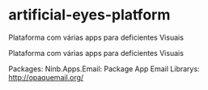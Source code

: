 artificial-eyes-platform
========================

Plataforma com várias apps para deficientes Visuais

Plataforma com várias apps para deficientes Visuais

Packages: Ninb.Apps.Email: Package App Email Librarys: http://opaquemail.org/

